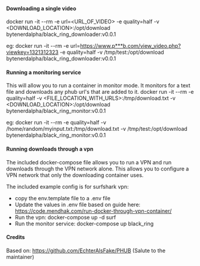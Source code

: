#### Downloading a single video
docker run -it --rm -e url=<URL_OF_VIDEO> -e quality=half -v <DOWNLOAD_LOCATION>:/opt/download bytenerdalpha/black_ring_downloader:v0.0.1

eg: docker run -it --rm -e url=https://www.p***b.com/view_video.php?viewkey=1321312323 -e quality=half -v /tmp/test:/opt/download bytenerdalpha/black_ring_downloader:v0.0.1


#### Running a monitoring service
This will allow you to run a container in monitor mode. It monitors for a text file and downloads any phub url's that are added to it.
docker run -it --rm -e quality=half -v <FILE_LOCATION_WITH_URLS>:/tmp/download.txt -v <DOWNLOAD_LOCATION>:/opt/download bytenerdalpha/black_ring_monitor:v0.0.1

eg: docker run -it --rm -e quality=half -v /home/random/myinput.txt:/tmp/download.txt -v /tmp/test:/opt/download bytenerdalpha/black_ring_monitor:v0.0.1

#### Running downloads through a vpn
The included docker-compose file allows you to run a VPN and run downloads through the VPN network alone. This allows you to configure a
VPN network that only the downloading container uses.

The included example config is for surfshark vpn:
* copy the env.template file to a .env file
* Update the values in .env file based on guide here: https://code.mendhak.com/run-docker-through-vpn-container/
* Run the vpn: docker-compose up -d surf
* Run the monitor service: docker-compose up black_ring


#### Credits
Based on: https://github.com/EchterAlsFake/PHUB (Salute to the maintainer)